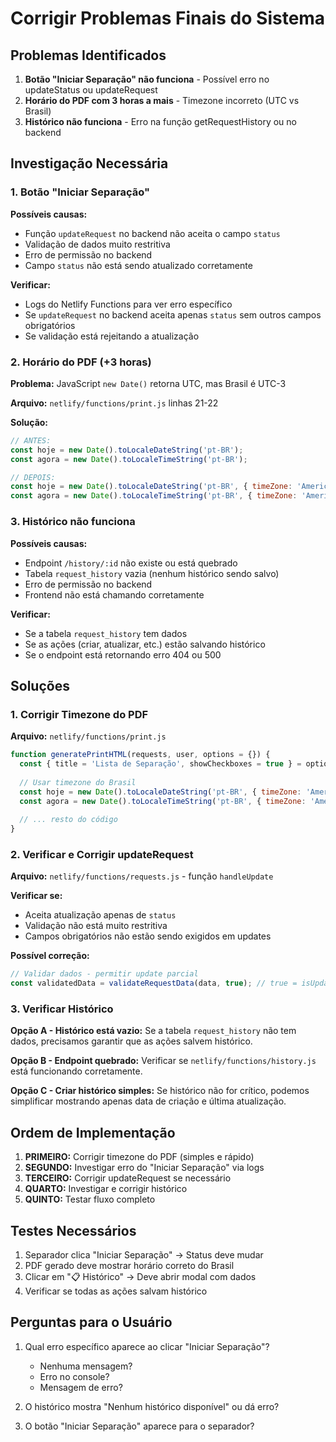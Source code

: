 # Corrigir Problemas Finais do Sistema

## Problemas Identificados

1. **Botão "Iniciar Separação" não funciona** - Possível erro no updateStatus ou updateRequest
2. **Horário do PDF com 3 horas a mais** - Timezone incorreto (UTC vs Brasil)
3. **Histórico não funciona** - Erro na função getRequestHistory ou no backend

## Investigação Necessária

### 1. Botão "Iniciar Separação"
**Possíveis causas:**
- Função `updateRequest` no backend não aceita o campo `status`
- Validação de dados muito restritiva
- Erro de permissão no backend
- Campo `status` não está sendo atualizado corretamente

**Verificar:**
- Logs do Netlify Functions para ver erro específico
- Se `updateRequest` no backend aceita apenas `status` sem outros campos obrigatórios
- Se validação está rejeitando a atualização

### 2. Horário do PDF (+3 horas)
**Problema:** JavaScript `new Date()` retorna UTC, mas Brasil é UTC-3

**Arquivo:** `netlify/functions/print.js` linhas 21-22

**Solução:**
```javascript
// ANTES:
const hoje = new Date().toLocaleDateString('pt-BR');
const agora = new Date().toLocaleTimeString('pt-BR');

// DEPOIS:
const hoje = new Date().toLocaleDateString('pt-BR', { timeZone: 'America/Sao_Paulo' });
const agora = new Date().toLocaleTimeString('pt-BR', { timeZone: 'America/Sao_Paulo' });
```

### 3. Histórico não funciona
**Possíveis causas:**
- Endpoint `/history/:id` não existe ou está quebrado
- Tabela `request_history` vazia (nenhum histórico sendo salvo)
- Erro de permissão no backend
- Frontend não está chamando corretamente

**Verificar:**
- Se a tabela `request_history` tem dados
- Se as ações (criar, atualizar, etc.) estão salvando histórico
- Se o endpoint está retornando erro 404 ou 500

## Soluções

### 1. Corrigir Timezone do PDF

**Arquivo:** `netlify/functions/print.js`

```javascript
function generatePrintHTML(requests, user, options = {}) {
  const { title = 'Lista de Separação', showCheckboxes = true } = options;
  
  // Usar timezone do Brasil
  const hoje = new Date().toLocaleDateString('pt-BR', { timeZone: 'America/Sao_Paulo' });
  const agora = new Date().toLocaleTimeString('pt-BR', { timeZone: 'America/Sao_Paulo' });
  
  // ... resto do código
}
```

### 2. Verificar e Corrigir updateRequest

**Arquivo:** `netlify/functions/requests.js` - função `handleUpdate`

**Verificar se:**
- Aceita atualização apenas de `status`
- Validação não está muito restritiva
- Campos obrigatórios não estão sendo exigidos em updates

**Possível correção:**
```javascript
// Validar dados - permitir update parcial
const validatedData = validateRequestData(data, true); // true = isUpdate
```

### 3. Verificar Histórico

**Opção A - Histórico está vazio:**
Se a tabela `request_history` não tem dados, precisamos garantir que as ações salvem histórico.

**Opção B - Endpoint quebrado:**
Verificar se `netlify/functions/history.js` está funcionando corretamente.

**Opção C - Criar histórico simples:**
Se histórico não for crítico, podemos simplificar mostrando apenas data de criação e última atualização.

## Ordem de Implementação

1. **PRIMEIRO:** Corrigir timezone do PDF (simples e rápido)
2. **SEGUNDO:** Investigar erro do "Iniciar Separação" via logs
3. **TERCEIRO:** Corrigir updateRequest se necessário
4. **QUARTO:** Investigar e corrigir histórico
5. **QUINTO:** Testar fluxo completo

## Testes Necessários

1. Separador clica "Iniciar Separação" → Status deve mudar
2. PDF gerado deve mostrar horário correto do Brasil
3. Clicar em "📋 Histórico" → Deve abrir modal com dados
4. Verificar se todas as ações salvam histórico

## Perguntas para o Usuário

1. Qual erro específico aparece ao clicar "Iniciar Separação"?
   - Nenhuma mensagem?
   - Erro no console?
   - Mensagem de erro?

2. O histórico mostra "Nenhum histórico disponível" ou dá erro?

3. O botão "Iniciar Separação" aparece para o separador?
